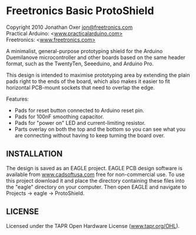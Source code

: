 Freetronics Basic ProtoShield
==============================
Copyright 2010 Jonathan Oxer <jon@freetronics.com>  
Practical Arduino: <www.practicalarduino.com>  
Freetronics: <www.freetronics.com>

A minimalist, general-purpose prototyping shield for the Arduino
Duemilanove microcontroller and other boards based on the same header
format, such as the TwentyTen, Seeeduino, and Arduino Pro.

This design is intended to maximise prototyping area by extending the
plain pads right to the ends of the board, which also makes it easier
to fit horizontal PCB-mount sockets that need to overlap the edge.

Features:

 * Pads for reset button connected to Arduino reset pin.
 * Pads for 100nF smoothing capacitor.
 * Pads for "power on" LED and current-limiting resistor.
 * Parts overlay on both the top and the bottom so you can see what you
   are connecting without having to keep turning the board over.


INSTALLATION
------------
The design is saved as an EAGLE project. EAGLE PCB design software is
available from www.cadsoftusa.com free for non-commercial use. To use
this project download it and place the directory containing these files
into the "eagle" directory on your computer. Then open EAGLE and
navigate to Projects -> eagle -> ProtoShield.


LICENSE
-------
Licensed under the TAPR Open Hardware License (www.tapr.org/OHL).

